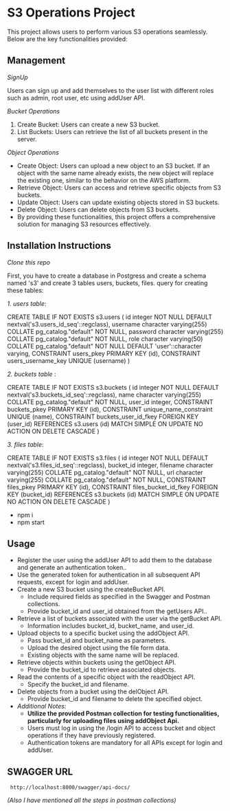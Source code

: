 # S3 Operations Project
This project allows users to perform various S3 operations seamlessly. Below are the key functionalities provided:

## Management ##

*SignUp*

Users can sign up and add themselves to the user list with different roles such as admin, root user, etc using addUser API.

*Bucket Operations*

1. Create Bucket: Users can create a new S3 bucket.
2. List Buckets: Users can retrieve the list of all buckets present in the server.

*Object Operations*

- Create Object: Users can upload a new object to an S3 bucket. If an object with the same name already exists, the new object will replace the existing one, similar to the behavior on the AWS platform.
- Retrieve Object: Users can access and retrieve specific objects from S3 buckets.
- Update Object: Users can update existing objects stored in S3 buckets.
- Delete Object: Users can delete objects from S3 buckets.
- By providing these functionalities, this project offers a comprehensive solution for managing S3 resources effectively.


## Installation Instructions

 *Clone this repo*
 
First, you have to create a database in Postgress and create a schema named 's3' and create 3 tables users, buckets, files.
query for creating these tables:

*1. users table*:

 
CREATE TABLE IF NOT EXISTS s3.users
(
   id integer NOT NULL DEFAULT nextval('s3.users_id_seq'::regclass),
   username character varying(255) COLLATE pg_catalog."default" NOT NULL,
   password character varying(255) COLLATE pg_catalog."default" NOT NULL,
   role character varying(50) COLLATE pg_catalog."default" NOT NULL DEFAULT 'user'::character varying,
   CONSTRAINT users_pkey PRIMARY KEY (id),
   CONSTRAINT users_username_key UNIQUE (username)
)


 *2. buckets table* :

CREATE TABLE IF NOT EXISTS s3.buckets
(
   id integer NOT NULL DEFAULT nextval('s3.buckets_id_seq'::regclass),
   name character varying(255) COLLATE pg_catalog."default" NOT NULL,
   user_id integer,
   CONSTRAINT buckets_pkey PRIMARY KEY (id),
   CONSTRAINT unique_name_constraint UNIQUE (name),
   CONSTRAINT buckets_user_id_fkey FOREIGN KEY (user_id)
   REFERENCES s3.users (id) MATCH SIMPLE
   ON UPDATE NO ACTION
   ON DELETE CASCADE
)

*3. files table*:
   

CREATE TABLE IF NOT EXISTS s3.files
(
   id integer NOT NULL DEFAULT nextval('s3.files_id_seq'::regclass),
   bucket_id integer,
   filename character varying(255) COLLATE pg_catalog."default" NOT NULL,
   url character varying(255) COLLATE pg_catalog."default" NOT NULL,
   CONSTRAINT files_pkey PRIMARY KEY (id),
   CONSTRAINT files_bucket_id_fkey FOREIGN KEY (bucket_id)
   REFERENCES s3.buckets (id) MATCH SIMPLE
   ON UPDATE NO ACTION
   ON DELETE CASCADE
)


 - npm i
 - npm start



## Usage ##

- Register the user using the addUser API to add them to the database and generate an authentication token..
- Use the generated token for authentication in all subsequent API requests, except for login and addUser.
- Create a new S3 bucket using the createBucket API.
     - Include required fields as specified in the Swagger and Postman collections.
     - Provide bucket_id and user_id obtained from the getUsers API..
-  Retrieve a list of buckets associated with the user via the getBucket API.
     - Information includes bucket_id, bucket_name, and user_id.
- Upload objects to a specific bucket using the addObject API.
     - Pass bucket_id and bucket_name as parameters.
     - Upload the desired object using the file form data.
     - Existing objects with the same name will be replaced.
- Retrieve objects within buckets using the getObject API.
    - Provide the bucket_id to retrieve associated objects.
- Read the contents of a specific object with the readObject API.
    - Specify the bucket_id and filename.
- Delete objects from a bucket using the delObject API.
    - Provide bucket_id and filename to delete the specified object.
- *Additional Notes:*
   - **Utilize the provided Postman collection for testing functionalities, particularly for uploading files using addObject Api.**
   - Users must log in using the /login API to access bucket and object operations if they have previously registered.
   - Authentication tokens are mandatory for all APIs except for login and addUser.

## SWAGGER URL

     http://localhost:8000/swagger/api-docs/
     

*(Also I have mentioned all the steps in postman collections)*
